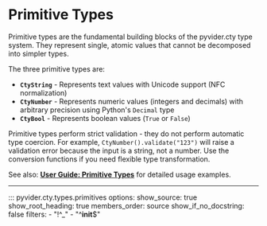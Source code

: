 # Primitive Types

Primitive types are the fundamental building blocks of the pyvider.cty type system. They represent single, atomic values that cannot be decomposed into simpler types.

The three primitive types are:
- **`CtyString`** - Represents text values with Unicode support (NFC normalization)
- **`CtyNumber`** - Represents numeric values (integers and decimals) with arbitrary precision using Python's `Decimal` type
- **`CtyBool`** - Represents boolean values (`True` or `False`)

Primitive types perform strict validation - they do not perform automatic type coercion. For example, `CtyNumber().validate("123")` will raise a validation error because the input is a string, not a number. Use the conversion functions if you need flexible type transformation.

See also: **[User Guide: Primitive Types](../../user-guide/type-reference/primitives.md)** for detailed usage examples.

---

::: pyvider.cty.types.primitives
    options:
      show_source: true
      show_root_heading: true
      members_order: source
      show_if_no_docstring: false
      filters:
        - "!^_"
        - "^__init__$"
